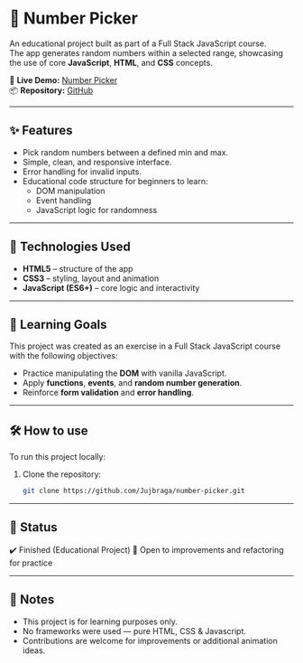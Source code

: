 # 🎲 Number Picker

An educational project built as part of a Full Stack JavaScript course.  
The app generates random numbers within a selected range, showcasing the use of core **JavaScript**, **HTML**, and **CSS** concepts.

🔗 **Live Demo:** [Number Picker](https://jujbraga.github.io/number-picker/)  
📦 **Repository:** [GitHub](https://github.com/Jujbraga/number-picker)

---

## ✨ Features

- Pick random numbers between a defined min and max.
- Simple, clean, and responsive interface.
- Error handling for invalid inputs.
- Educational code structure for beginners to learn:
  - DOM manipulation
  - Event handling
  - JavaScript logic for randomness

---

## 🚀 Technologies Used

- **HTML5** – structure of the app  
- **CSS3** – styling, layout and animation  
- **JavaScript (ES6+)** – core logic and interactivity  

---

## 📖 Learning Goals

This project was created as an exercise in a Full Stack JavaScript course with the following objectives:

- Practice manipulating the **DOM** with vanilla JavaScript.
- Apply **functions**, **events**, and **random number generation**.
- Reinforce **form validation** and **error handling**.

---

## 🛠️ How to use

To run this project locally:

1. Clone the repository:
   ```bash
   git clone https://github.com/Jujbraga/number-picker.git

---

## 📌 Status

✔️ Finished (Educational Project)
📝 Open to improvements and refactoring for practice

---

## 📌 Notes

- This project is for learning purposes only.
- No frameworks were used — pure HTML, CSS & Javascript.
- Contributions are welcome for improvements or additional animation ideas.

